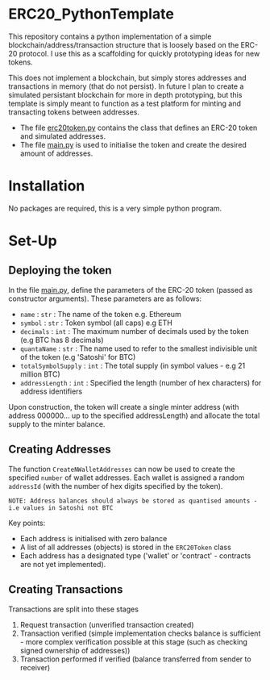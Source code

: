 # ERC20_PythonTemplate
This repository contains a python implementation of a simple blockchain/address/transaction structure that is loosely based on the ERC-20 protocol. I use this as a scaffolding for quickly prototyping ideas for new tokens. 

This does not implement a blockchain, but simply stores addresses and transactions in memory (that do not persist). In future I plan to create a simulated persistant blockchain for more in depth prototyping, but this template is simply meant to function as a test platform for minting and transacting tokens between addresses.  

- The file [erc20token.py](./erc20token.py) contains the class that defines an ERC-20 token and simulated addresses. 
- The file [main.py](./main.py) is used to initialise the token and create the desired amount of addresses.

# Installation

No packages are required, this is a very simple python program. 

# Set-Up 

## Deploying the token

In the file [main.py](./main.py), define the parameters of the ERC-20 token (passed as constructor arguments). These parameters are as follows:
- `name` : `str` : The name of the token e.g. Ethereum
- `symbol` : `str` : Token symbol (all caps) e.g ETH
- `decimals` : `int` : The maximum number of decimals used by the token (e.g BTC has 8 decimals)
- `quantaName` : `str` : The name used to refer to the smallest indivisible unit of the token (e.g 'Satoshi' for BTC)
- `totalSymbolSupply` : `int` : The total supply (in symbol values - e.g 21 million BTC)
- `addressLength` : `int` : Specified the length (number of hex characters) for address identifiers 

Upon construction, the token will create a single minter address (with address 000000... up to the specified addressLength) and allocate the total supply to the minter balance. 

## Creating Addresses

The function `CreateNWalletAddresses` can now be used to create the specified `number` of wallet addresses. Each wallet is assigned a random `addressId` (with the number of hex digits specified by the token). 

` NOTE: Address balances should always be stored as quantised amounts - i.e values in Satoshi not BTC ` 

Key points: 
- Each address is initialised with zero balance
- A list of all addresses (objects) is stored in the `ERC20Token` class
- Each address has a designated type ('wallet' or 'contract' - contracts are not yet implemented).

## Creating Transactions

Transactions are split into these stages 
1. Request transaction (unverified transaction created)
1. Transaction verified (simple implementation checks balance is sufficient - more complex verification possible at this stage (such as checking signed ownership of addresses))
1. Transaction performed if verified (balance transferred from sender to receiver)





